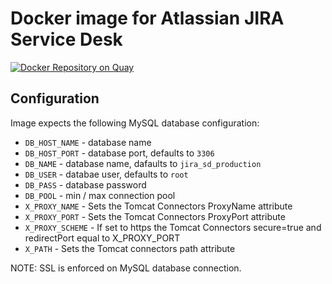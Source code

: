 # Docker image for Atlassian JIRA Service Desk

[![Docker Repository on Quay](https://quay.io/repository/ukhomeofficedigital/docker-atlassian-jira-all/status "Docker Repository on Quay")](https://quay.io/repository/ukhomeofficedigital/docker-atlassian-jira-all)

## Configuration

Image expects the following MySQL database configuration:

* `DB_HOST_NAME` - database name
* `DB_HOST_PORT` - database port, defaults to `3306`
* `DB_NAME` - database name, dafaults to `jira_sd_production`
* `DB_USER` - databae user, defaults to `root`
* `DB_PASS` - database password
* `DB_POOL` - min / max connection pool
* `X_PROXY_NAME` - Sets the Tomcat Connectors ProxyName attribute
* `X_PROXY_PORT` - Sets the Tomcat Connectors ProxyPort attribute
* `X_PROXY_SCHEME` - If set to https the Tomcat Connectors secure=true and redirectPort equal to X_PROXY_PORT
* `X_PATH` - Sets the Tomcat connectors path attribute

NOTE: SSL is enforced on MySQL database connection.
